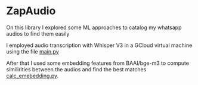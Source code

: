 # ZapAudio

On this library I explored some ML approaches to catalog my whatsapp audios to find them easily

I employed audio transcription with Whisper V3 in a GCloud virtual machine using the file [main.py](main.py)

After that I used some embedding features from BAAI/bge-m3 to compute similirities between the audios and find the best matches [calc_emebedding.py](calc_embedding.py).
